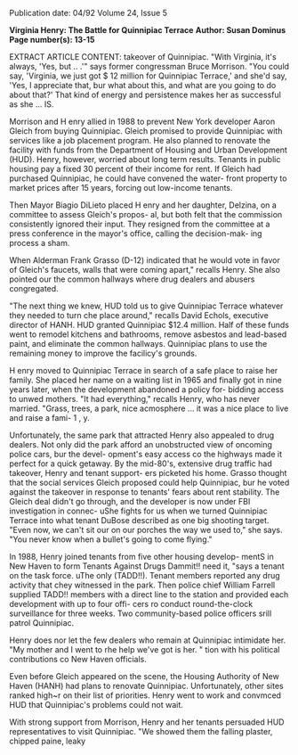 Publication date: 04/92
Volume 24, Issue 5

**Virginia Henry: The Battle for Quinnipiac Terrace**
**Author: Susan Dominus**
**Page number(s): 13-15**

EXTRACT ARTICLE CONTENT:
takeover of Quinnipiac. "With Virginia, it's always, 'Yes, 
but .. .'" says former congressman Bruce Morrison. "You 
could say, 'Virginia, we just got $ 12 million for Quinnipiac 
Terrace,' and she'd say, 'Yes, I appreciate that, bur what 
about this, and what are you going to do about that?' That 
kind of energy and persistence makes her as successful as she 
... 
IS. 

Morrison and H enry allied in 1988 to prevent New 
York developer Aaron Gleich from buying Quinnipiac. 
Gleich promised to provide Quinnipiac with services like a 
job placement program. He also planned to renovate the 
facility with funds from the Department of Housing and 
Urban Development (HUD). Henry, however, worried 
about long term results. Tenants in public housing pay a 
fixed 30 percent of their income for rent. If Gleich had 
purchased Quinnipiac, he could have convened the water-
front property to market prices after 15 years, forcing out 
low-income tenants. 

Then Mayor Biagio DiLieto placed H enry and her 
daughter, Delzina, on a committee to assess Gleich's propos-
al, but both felt that the commission consistently ignored 
their input. They resigned from the committee at a press 
conference in the mayor's office, calling the decision-mak-
ing process a sham. 

When Alderman Frank Grasso (D-12) indicated that 
he would vote in favor of Gleich's 
faucets, walls that were coming apart," recalls Henry. She 
also pointed our the common hallways where drug dealers 
and abusers congregated. 

"The next thing we knew, HUD told us to give 
Quinnipiac Terrace whatever they needed to turn che place 
around," recalls David Echols, executive director of 
HANH. HUD granted Quinnipiac $12.4 million. Half of 
these funds went to remodel kitchens and bathrooms, 
remove asbestos and lead-based paint, and eliminate the 
common hallways. Quinnipiac plans to use the remaining 
money to improve the facilicy's grounds. 

H
enry moved to Quinnipiac Terrace in search of a 
safe place to raise her family. She placed her name 
on a waiting list in 1965 and finally got in nine 
years later, when the development abandoned a policy for-
bidding access to unwed mothers. "It had everything," 
recalls Henry, who has never married. "Grass, trees, a park, 
nice acmosphere ... it was a nice place to live and raise a fami-
1 , 
y. 

Unfortunately, the same park that attracted Henry also 
appealed to drug dealers. Not only did the park afford an 
unobstructed view of oncoming police cars, bur the devel-
opment's easy access co the highways made it perfect for a 
quick getaway. By the mid-80's, extensive drug traffic had 
takeover, Henry and tenant support-
ers picketed his home. Grasso 
thought that the social services Gleich 
proposed could help Quinnipiac, bur 
he voted against the takeover in 
response to tenants' fears about rent 
stability. The Gleich deal didn't go 
through, and the developer is now 
under FBI investigation in connec-
uShe fights for us when we 
turned Quinnipiac Terrace into what 
tenant DuBose described as one big 
shooting target. "Even now, we can't 
sit our on our porches the way we 
used to," she says. "You never know 
when a bullet's going to come flying." 

In 1988, Henry joined tenants 
from five other housing develop-
mentS in New Haven to form 
Tenants Against Drugs Dammit!! 
need it, "says a tenant on 
the task force. uThe only 
(TADD!!). Tenant members reported any drug activity that 
chey witnessed in the park. Then police chief William 
Farrell supplied TADD!! members with a direct line to the 
station and provided each development with up to four offi-
cers ro conduct round-the-clock surveillance for three 
weeks. Two community-based police officers srill patrol 
Quinnipiac. 

Henry does nor let the few dealers who remain at 
Quinnipiac intimidate her. "My mother and I went to rhe 
help we've got is her. " 
tion with his political contributions co New Haven officials. 

Even before Gleich appeared on the scene, the Housing 
Authority of New Haven (HANH) had plans to renovate 
Quinnipiac. Unfortunately, other sites ranked high~r on 
their list of priorities. Henry went to work and convmced 
HUD that Quinnipiac's problems could not wait. 

With strong support from Morrison, Henry and her tenants 
persuaded HUD representatives to visit Quinnipiac. "We 
showed them the falling plaster, chipped paine, leaky
